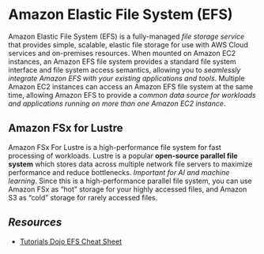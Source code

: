 # Amazon Elastic File System (EFS)

Amazon Elastic File System (EFS) is a fully-managed _file storage service_ that provides simple, scalable, elastic file storage for use with AWS Cloud services and on-premises resources. When mounted on Amazon EC2 instances, an Amazon EFS file system provides a standard file system interface and file system access semantics, allowing you to _seamlessly integrate Amazon EFS with your existing applications and tools_. Multiple Amazon EC2 instances can access an Amazon EFS file system at the same time, allowing Amazon EFS to provide a _common data source for workloads and applications running on more than one Amazon EC2 instance_.

## Amazon FSx for Lustre

Amazon FSx For Lustre is a high-performance file system for fast processing of workloads. Lustre is a popular **open-source parallel file system** which stores data across multiple network file servers to maximize performance and reduce bottlenecks. _Important for AI and machine learning_. Since this is a high-performance parallel file system, you can use Amazon FSx as “hot” storage for your highly accessed files, and Amazon S3 as “cold” storage for rarely accessed files.

## *Resources*

- [Tutorials Dojo EFS Cheat Sheet](https://tutorialsdojo.com/amazon-efs/)